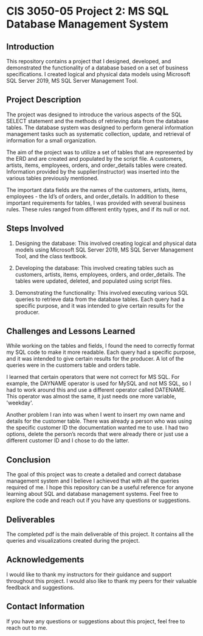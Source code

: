 # CIS 3050-05 Project 2: MS SQL Database Management System

## Introduction

This repository contains a project that I designed, developed, and demonstrated the functionality of a database based on a set of business specifications. I created logical and physical data models using Microsoft SQL Server 2019, MS SQL Server Management Tool.

## Project Description

The project was designed to introduce the various aspects of the SQL SELECT statement and the methods of retrieving data from the database tables. The database system was designed to perform general information management tasks such as systematic collection, update, and retrieval of information for a small organization. 

The aim of the project was to utilize a set of tables that are represented by the ERD and are created and populated by the script file. A customers, artists, items, employees, orders, and order_details tables were created. Information provided by the supplier(instructor) was inserted into the various tables previously mentioned. 

The important data fields are the names of the customers, artists, items, employees - the Id’s of orders, and order_details. In addition to these important requirements for tables, I was provided with several business rules. These rules ranged from different entity types, and if its null or not.

## Steps Involved

1. Designing the database: This involved creating logical and physical data models using Microsoft SQL Server 2019, MS SQL Server Management Tool, and the class textbook.

2. Developing the database: This involved creating tables such as customers, artists, items, employees, orders, and order_details. The tables were updated, deleted, and populated using script files.

3. Demonstrating the functionality: This involved executing various SQL queries to retrieve data from the database tables. Each query had a specific purpose, and it was intended to give certain results for the producer.

## Challenges and Lessons Learned

While working on the tables and fields, I found the need to correctly format my SQL code to make it more readable. Each query had a specific purpose, and it was intended to give certain results for the producer. A lot of the queries were in the customers table and orders table.

I learned that certain operators that were not correct for MS SQL. For example, the DAYNAME operator is used for MySQL and not MS SQL, so I had to work around this and use a different operator called DATENAME. This operator was almost the same, it just needs one more variable, 'weekday'. 

Another problem I ran into was when I went to insert my own name and details for the customer table. There was already a person who was using the specific customer ID the documentation wanted me to use. I had two options, delete the person’s records that were already there or just use a different customer ID and I chose to do the latter. 

## Conclusion

The goal of this project was to create a detailed and correct database management system and I believe I achieved that with all the queries required of me. I hope this repository can be a useful reference for anyone learning about SQL and database management systems. Feel free to explore the code and reach out if you have any questions or suggestions. 

## Deliverables

The completed pdf is the main deliverable of this project. It contains all the queries and visualizations created during the project.

## Acknowledgements

I would like to thank my instructors for their guidance and support throughout this project. I would also like to thank my peers for their valuable feedback and suggestions.

## Contact Information

If you have any questions or suggestions about this project, feel free to reach out to me.
